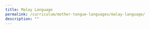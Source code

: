 ```yaml
---
title: Malay Language
permalink: /curriculum/mother-tongue-languages/malay-language/
description: ""
---
```

